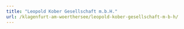 ```yaml
---
title: "Leopold Kober Gesellschaft m.b.H."
url: /klagenfurt-am-woerthersee/leopold-kober-gesellschaft-m-b-h/
---
```

